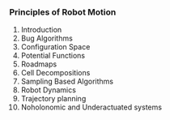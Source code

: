 ### Principles of Robot Motion
1. Introduction
2. Bug Algorithms
3. Configuration Space
4. Potential Functions
5. Roadmaps
6. Cell Decompositions
7. Sampling Based Algorithms
8. Robot Dynamics
9. Trajectory planning
10. Noholonomic and Underactuated systems

